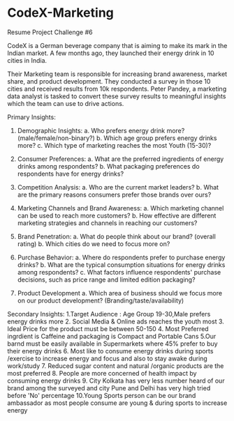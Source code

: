 # CodeX-Marketing
Resume Project Challenge #6

CodeX is a German beverage company that is aiming to make its mark in the Indian market. A few months ago, they launched their energy drink in 10 cities in India.

Their Marketing team is responsible for increasing brand awareness, market share, and product development. They conducted a survey in those 10 cities and received results from 10k respondents. Peter Pandey, a marketing data analyst is tasked to convert these survey results to meaningful insights which the team can use to drive actions.

Primary Insights:
1. Demographic Insights:
a. Who prefers energy drink more? (male/female/non-binary?)
b. Which age group prefers energy drinks more?
c. Which type of marketing reaches the most Youth (15-30)?

2. Consumer Preferences:
a. What are the preferred ingredients of energy drinks among respondents?
b. What packaging preferences do respondents have for energy drinks?

3. Competition Analysis:
a. Who are the current market leaders?
b. What are the primary reasons consumers prefer those brands over ours?

4. Marketing Channels and Brand Awareness:
a. Which marketing channel can be used to reach more customers?
b. How effective are different marketing strategies and channels in reaching our
customers?

5. Brand Penetration:
a. What do people think about our brand? (overall rating)
b. Which cities do we need to focus more on?

6. Purchase Behavior:
a. Where do respondents prefer to purchase energy drinks?
b. What are the typical consumption situations for energy drinks among
respondents?
c. What factors influence respondents' purchase decisions, such as price range and
limited edition packaging?

7. Product Development
a. Which area of business should we focus more on our product development?
(Branding/taste/availability)

Secondary Insights:
    1.Target Audience : Age Group 19-30,Male prefers energy drinks more
    2. Social Media & Online ads reaches the youth most
    3. Ideal Price for the product must be between 50-150
    4. Most Preferred ingrdient is Caffeine and packaging is Compact and Portable Cans
    5.Our barnd must be easily available in Supermarkets where 45% prefer to buy their energy drinks
    6. Most like to consume energy drinks during sports  /exercise to increase energy and focus and also to stay awake during work/study
    7. Reduced sugar content and natural /organic products are the most preferred
    8. People are more concerned of health impact by consuming energy drinks
    9. City Kolkata has very less number heard of our brand among the surveyed and city Pune and Delhi has very high tried before 'No' percentage
    10.Young Sports person can be our brand ambassador as most people consume are young & during sports to increase energy
    
